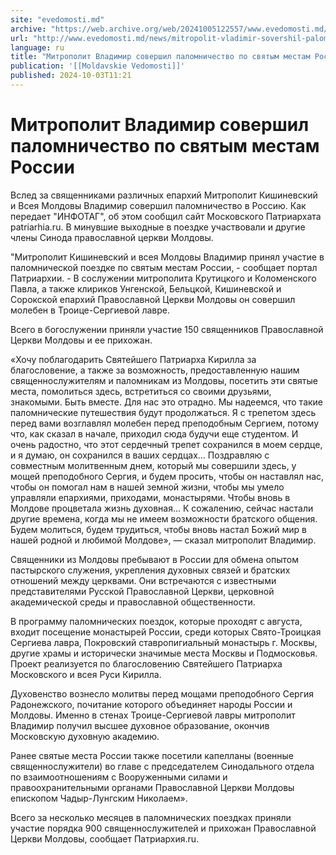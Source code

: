 ```yaml
---
site: "evedomosti.md"
archive: "https://web.archive.org/web/20241005122557/www.evedomosti.md/news/mitropolit-vladimir-sovershil-palomnichestvo-po-svyatym-mest"
url: "http://www.evedomosti.md/news/mitropolit-vladimir-sovershil-palomnichestvo-po-svyatym-mest"
language: ru
title: "Митрополит Владимир совершил паломничество по святым местам России"
publication: '[[Moldavskie Vedomosti]]'
published: 2024-10-03T11:21
---
```


# Митрополит Владимир совершил паломничество по святым местам России

Вслед за священниками различных епархий Митрополит Кишиневский и Всея Молдовы Владимир совершил паломничество в Россию. Как передает "ИНФОТАГ", об этом сообщил сайт Московского Патриархата patriarhia.ru. В минувшие выходные в поездке участвовали и другие члены Синода православной церкви Молдовы.

"Митрополит Кишиневский и всея Молдовы Владимир принял участие в паломнической поездке по святым местам России, - сообщает портал Патриархии. - В сослужении митрополита Крутицкого и Коломенского Павла, а также клириков Унгенской, Бельцкой, Кишиневской и Сорокской епархий Православной Церкви Молдовы он совершил молебен в Троице-Сергиевой лавре.

Всего в богослужении приняли участие 150 священников Православной Церкви Молдовы и ее прихожан.

«Хочу поблагодарить Святейшего Патриарха Кирилла за благословение, а также за возможность, предоставленную нашим священнослужителям и паломникам из Молдовы, посетить эти святые места, помолиться здесь, встретиться со своими друзьями, знакомыми. Быть вместе. Для нас это отрадно. Мы надеемся, что такие паломнические путешествия будут продолжаться. Я с трепетом здесь перед вами возглавлял молебен перед преподобным Сергием, потому что, как сказал в начале, приходил сюда будучи еще студентом. И очень радостно, что этот сердечный трепет сохранился в моем сердце, и я думаю, он сохранился в ваших сердцах... Поздравляю с совместным молитвенным днем, который мы совершили здесь, у мощей преподобного Сергия, и будем просить, чтобы он наставлял нас, чтобы он помогал нам в нашей земной жизни, чтобы мы умело управляли епархиями, приходами, монастырями. Чтобы вновь в Молдове процветала жизнь духовная... К сожалению, сейчас настали другие времена, когда мы не имеем возможности братского общения. Будем молиться, будем трудиться, чтобы вновь настал Божий мир в нашей родной и любимой Молдове», — сказал митрополит Владимир.

Священники из Молдовы пребывают в России для обмена опытом пастырского служения, укрепления духовных связей и братских отношений между церквами. Они встречаются с известными представителями Русской Православной Церкви, церковной академической среды и православной общественности.

В программу паломнических поездок, которые проходят с августа, входит посещение монастырей России, среди которых Свято-Троицкая Сергиева лавра, Покровский ставропигиальный монастырь г. Москвы, другие храмы и исторически значимые места Москвы и Подмосковья. Проект реализуется по благословению Святейшего Патриарха Московского и всея Руси Кирилла.

Духовенство вознесло молитвы перед мощами преподобного Сергия Радонежского, почитание которого объединяет народы России и Молдовы. Именно в стенах Троице-Сергиевой лавры митрополит Владимир получил высшее духовное образование, окончив Московскую духовную академию.

Ранее святые места России также посетили капелланы (военные священнослужители) во главе с председателем Синодального отдела по взаимоотношениям с Вооруженными силами и правоохранительными органами Православной Церкви Молдовы епископом Чадыр-Лунгским Николаем».

Всего за несколько месяцев в паломнических поездках приняли участие порядка 900 священнослужителей и прихожан Православной Церкви Молдовы, сообщает Патриархия.ru.